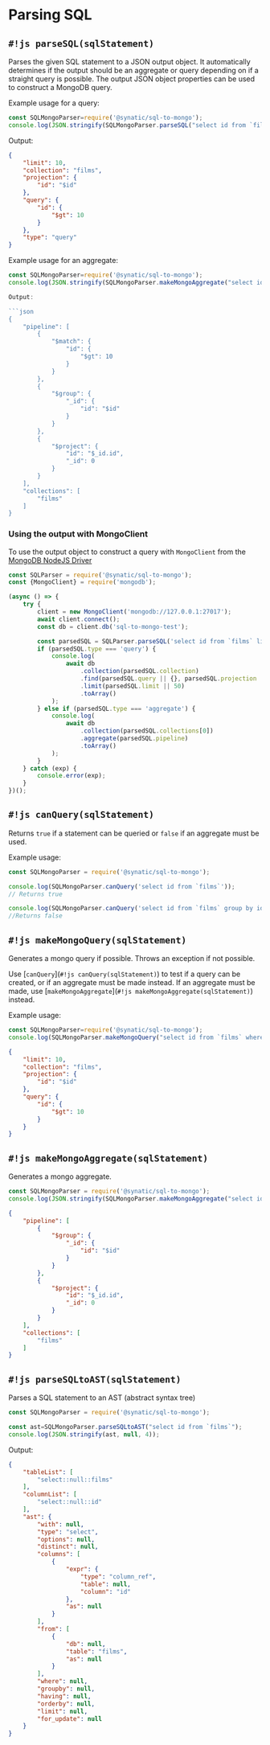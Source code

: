 # Parsing SQL 

## `#!js parseSQL(sqlStatement)`

Parses the given SQL statement to a JSON output object. It automatically determines if the output should be an aggregate or query depending on if a straight query is possible. The output JSON object properties can be used to construct a MongoDB query.

Example usage for a query:

```js
const SQLMongoParser=require('@synatic/sql-to-mongo');
console.log(JSON.stringify(SQLMongoParser.parseSQL("select id from `films` where `id` > 10 limit 10"),null,4));
```

Output:

```json
{
    "limit": 10,
    "collection": "films",
    "projection": {
        "id": "$id"
    },
    "query": {
        "id": {
            "$gt": 10
        }
    },
    "type": "query"
}
```

Example usage for an aggregate:

```js
const SQLMongoParser=require('@synatic/sql-to-mongo');
console.log(JSON.stringify(SQLMongoParser.makeMongoAggregate("select id from `films` where `id` > 10 group by id"),null,4));

Output:

```json
{
    "pipeline": [
        {
            "$match": {
                "id": {
                    "$gt": 10
                }
            }
        },
        {
            "$group": {
                "_id": {
                    "id": "$id"
                }
            }
        },
        {
            "$project": {
                "id": "$_id.id",
                "_id": 0
            }
        }
    ],
    "collections": [
        "films"
    ]
}
```

### Using the output with MongoClient

To use the output object to construct a query with `MongoClient` from the [MongoDB NodeJS Driver](https://www.npmjs.com/package/mongodb)

```js
const SQLParser = require('@synatic/sql-to-mongo');
const {MongoClient} = require('mongodb');

(async () => {
    try {
        client = new MongoClient('mongodb://127.0.0.1:27017');
        await client.connect();
        const db = client.db('sql-to-mongo-test');

        const parsedSQL = SQLParser.parseSQL('select id from `films` limit 10');
        if (parsedSQL.type === 'query') {
            console.log(
                await db
                    .collection(parsedSQL.collection)
                    .find(parsedSQL.query || {}, parsedSQL.projection || {})
                    .limit(parsedSQL.limit || 50)
                    .toArray()
            );
        } else if (parsedSQL.type === 'aggregate') {
            console.log(
                await db
                    .collection(parsedSQL.collections[0])
                    .aggregate(parsedSQL.pipeline)
                    .toArray()
            );
        }
    } catch (exp) {
        console.error(exp);
    }
})();
```


## `#!js canQuery(sqlStatement)`

Returns `true` if a statement can be queried or `false` if an aggregate must be used.

Example usage:

```js
const SQLMongoParser = require('@synatic/sql-to-mongo');

console.log(SQLMongoParser.canQuery('select id from `films`'));
// Returns true

console.log(SQLMongoParser.canQuery('select id from `films` group by id'));
//Returns false
```


## `#!js makeMongoQuery(sqlStatement)`

Generates a mongo query if possible. Throws an exception if not possible.

Use [`canQuery`](`#!js canQuery(sqlStatement)`) to test if a query can be created, or if an aggregate must be made instead. If an aggregate must be made, use [`makeMongoAggregate`](`#!js makeMongoAggregate(sqlStatement)`) instead.

Example usage:

```js
const SQLMongoParser=require('@synatic/sql-to-mongo');
console.log(SQLMongoParser.makeMongoQuery("select id from `films` where id > 10 limit 10"));
```

```json
{
    "limit": 10,
    "collection": "films",
    "projection": {
        "id": "$id"
    },
    "query": {
        "id": {
            "$gt": 10
        }
    }
}
```

## `#!js makeMongoAggregate(sqlStatement)`

Generates a mongo aggregate.

```js
const SQLMongoParser = require('@synatic/sql-to-mongo');
console.log(JSON.stringify(SQLMongoParser.makeMongoAggregate("select id from `films` group by id"), null, 4));
```

```json
{
    "pipeline": [
        {
            "$group": {
                "_id": {
                    "id": "$id"
                }
            }
        },
        {
            "$project": {
                "id": "$_id.id",
                "_id": 0
            }
        }
    ],
    "collections": [
        "films"
    ]
}
```


##  `#!js parseSQLtoAST(sqlStatement)`

Parses a SQL statement to an AST (abstract syntax tree)

```js
const SQLMongoParser = require('@synatic/sql-to-mongo');

const ast=SQLMongoParser.parseSQLtoAST("select id from `films`");
console.log(JSON.stringify(ast, null, 4));
```

Output:
```json
{
    "tableList": [
        "select::null::films"
    ],
    "columnList": [
        "select::null::id"
    ],
    "ast": {
        "with": null,
        "type": "select",
        "options": null,
        "distinct": null,
        "columns": [
            {
                "expr": {
                    "type": "column_ref",
                    "table": null,
                    "column": "id"
                },
                "as": null
            }
        ],
        "from": [
            {
                "db": null,
                "table": "films",
                "as": null
            }
        ],
        "where": null,
        "groupby": null,
        "having": null,
        "orderby": null,
        "limit": null,
        "for_update": null
    }
}
```
